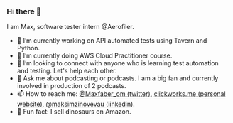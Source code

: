 ### Hi there 👋

I am Max, software tester intern @Aerofiler.

- 🔭 I’m currently working on API automated tests using Tavern and Python.
- 🌱 I’m currently doing AWS Cloud Practitioner course.
- 👯 I’m looking to connect with anyone who is learning test automation and testing. Let's help each other.
- 💬 Ask me about podcasting or podcasts. I am a big fan and currently involved in production of 2 podcasts.
- 📫 How to reach me: [@Maxfaber_om (twitter)](https://twitter.com/maxfaber_Om), [clickworks.me (personal website)](http://clickworks.me/), [@maksimzinovevau (linkedin)](https://www.linkedin.com/in/maksimzinovevau/).
- 🦖 Fun fact: I sell dinosaurs on Amazon.
